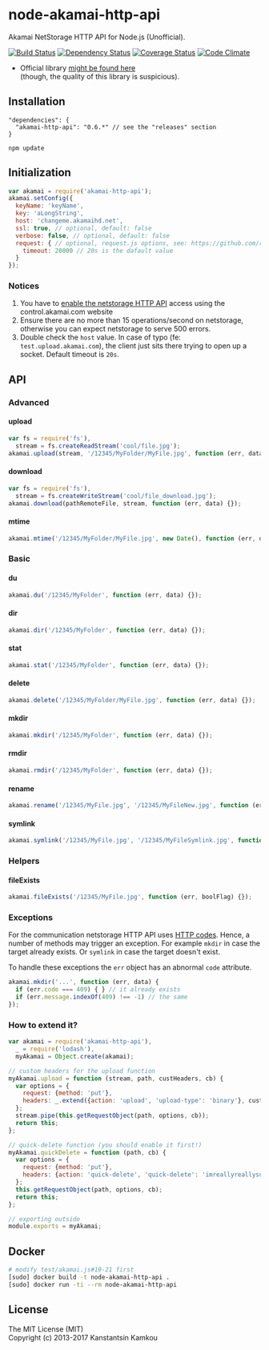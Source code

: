 node-akamai-http-api
====================
Akamai NetStorage HTTP API for Node.js (Unofficial).  

[![Build Status](https://travis-ci.org/kkamkou/node-akamai-http-api.svg?branch=master)](https://travis-ci.org/kkamkou/node-akamai-http-api)
[![Dependency Status](https://www.versioneye.com/user/projects/56eca2d34fb9b000127dc24e/badge.svg?style=flat)](https://www.versioneye.com/user/projects/56eca2d34fb9b000127dc24e)
[![Coverage Status](https://coveralls.io/repos/github/kkamkou/node-akamai-http-api/badge.svg?branch=master)](https://coveralls.io/github/kkamkou/node-akamai-http-api?branch=master)
[![Code Climate](https://codeclimate.com/github/kkamkou/node-akamai-http-api/badges/gpa.svg)](https://codeclimate.com/github/kkamkou/node-akamai-http-api)

* Official library [might be found here](https://github.com/akamai-open/NetStorageKit-Node)  
(though, the quality of this library is suspicious).

## Installation
```
"dependencies": {
  "akamai-http-api": "0.6.*" // see the "releases" section
}
```
```npm update```

## Initialization
```javascript
var akamai = require('akamai-http-api');
akamai.setConfig({
  keyName: 'keyName',
  key: 'aLongString',
  host: 'changeme.akamaihd.net',
  ssl: true, // optional, default: false
  verbose: false, // optional, default: false
  request: { // optional, request.js options, see: https://github.com/request/request#requestoptions-callback
    timeout: 20000 // 20s is the dafault value
  }
});
```

### Notices
1. You have to [enable the netstorage HTTP API](https://control.akamai.com/dl/customers/NS/NetStrgHttpCM.pdf) access using the control.akamai.com website
2. Ensure there are no more than 15 operations/second on netstorage, otherwise you can expect netstorage to serve 500 errors.
3. Double check the `host` value. In case of typo (fe: `test.upload.akamai.com`), the client just sits there trying to open up a socket. Default timeout is `20s`.

## API
### Advanced
#### upload
```javascript
var fs = require('fs'),
  stream = fs.createReadStream('cool/file.jpg');
akamai.upload(stream, '/12345/MyFolder/MyFile.jpg', function (err, data) {});
```
#### download
```javascript
var fs = require('fs'),
  stream = fs.createWriteStream('cool/file_download.jpg');
akamai.download(pathRemoteFile, stream, function (err, data) {});
```
#### mtime
```javascript
akamai.mtime('/12345/MyFolder/MyFile.jpg', new Date(), function (err, data) {});
```

### Basic
#### du
```javascript
akamai.du('/12345/MyFolder', function (err, data) {});
```
#### dir
```javascript
akamai.dir('/12345/MyFolder', function (err, data) {});
```
#### stat
```javascript
akamai.stat('/12345/MyFolder', function (err, data) {});
```
#### delete
```javascript
akamai.delete('/12345/MyFolder/MyFile.jpg', function (err, data) {});
```
#### mkdir
```javascript
akamai.mkdir('/12345/MyFolder', function (err, data) {});
```
#### rmdir
```javascript
akamai.rmdir('/12345/MyFolder', function (err, data) {});
```
#### rename
```javascript
akamai.rename('/12345/MyFile.jpg', '/12345/MyFileNew.jpg', function (err, data) {});
```
#### symlink
```javascript
akamai.symlink('/12345/MyFile.jpg', '/12345/MyFileSymlink.jpg', function (err, data) {});
```

### Helpers
#### fileExists
```javascript
akamai.fileExists('/12345/MyFile.jpg', function (err, boolFlag) {});
```

### Exceptions
For the communication netstorage HTTP API uses [HTTP codes](http://www.w3.org/Protocols/rfc2616/rfc2616-sec10.html).
Hence, a number of methods may trigger an exception. For example `mkdir` in case the target already exists.
Or `symlink` in case the target doesn't exist.

To handle these exceptions the `err` object has an abnormal `code` attribute.

```javascript
akamai.mkdir('...', function (err, data) {
  if (err.code === 409) { } // it already exists
  if (err.message.indexOf(409) !== -1) // the same
});
```

### How to extend it?
```javascript
var akamai = require('akamai-http-api'),
  _ = require('lodash'),
  myAkamai = Object.create(akamai);

// custom headers for the upload function
myAkamai.upload = function (stream, path, custHeaders, cb) {
  var options = {
    request: {method: 'put'},
    headers: _.extend({action: 'upload', 'upload-type': 'binary'}, custHeaders)
  };
  stream.pipe(this.getRequestObject(path, options, cb));
  return this;
};

// quick-delete function (you should enable it first!)
myAkamai.quickDelete = function (path, cb) {
  var options = {
    request: {method: 'put'},
    headers: {action: 'quick-delete', 'quick-delete': 'imreallyreallysure'}
  };
  this.getRequestObject(path, options, cb);
  return this;
};

// exporting outside
module.exports = myAkamai;
```

## Docker
```sh
# modify test/akamai.js#19-21 first
[sudo] docker build -t node-akamai-http-api .
[sudo] docker run -ti --rm node-akamai-http-api
```

## License
The MIT License (MIT)  
Copyright (c) 2013-2017 Kanstantsin Kamkou
